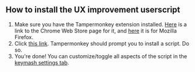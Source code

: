 ## How to install the UX improvement userscript

1. Make sure you have the Tampermonkey extension installed. [Here](https://chrome.google.com/webstore/detail/tampermonkey/dhdgffkkebhmkfjojejmpbldmpobfkfo?hl=en) is a link to the Chrome Web Store page for it, and [here](https://addons.mozilla.org/en-US/firefox/addon/tampermonkey/) it is for Mozilla Firefox.
2. Click [this link](https://github.com/ph0t0shop/keymash/raw/master/keymash-ux-improvement.user.js). Tampermonkey should prompt you to install a script. Do so.
3. You're done! You can customize/toggle all aspects of the script in the [keymash settings tab](https://keyma.sh/settings).